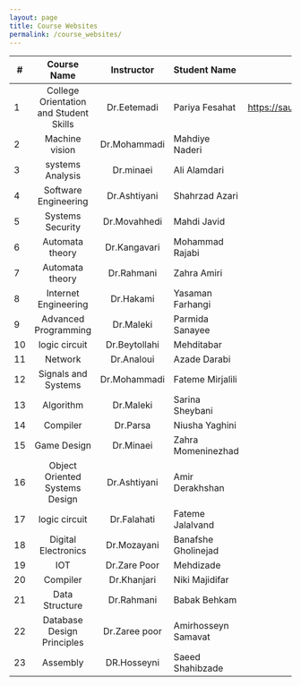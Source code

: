 ```yaml
---
layout: page
title: Course Websites
permalink: /course_websites/
---
```


| # |       Course Name                      |   Instructor    |   Student Name  | Website URL          |
|---|:--------------------------------------:|:---------------:|:----------------|---------------------:|
| 1 | College Orientation and Student Skills |   Dr.Eetemadi   | Pariya Fesahat    | https://sauleh.github.io/co98 |
| 2 |            Machine vision              | Dr.Mohammadi    | Mahdiye Naderi    |                       |
| 3 |           systems Analysis             | Dr.minaei       | Ali Alamdari      |                       |
| 4 |         Software Engineering           | Dr.Ashtiyani    | Shahrzad Azari    |                       |
| 5 |           Systems Security             | Dr.Movahhedi    | Mahdi Javid       |                       |
| 6 |           Automata theory              | Dr.Kangavari    | Mohammad Rajabi   |                       |
| 7 |           Automata theory              | Dr.Rahmani      | Zahra Amiri       |                       |
| 8 |         Internet Engineering           | Dr.Hakami       | Yasaman Farhangi  |                       |
| 9 |         Advanced Programming           | Dr.Maleki       | Parmida Sanayee   |                       |
|10 |            logic circuit               | Dr.Beytollahi   | Mehditabar        |                       |
|11 |                Network                 | Dr.Analoui      | Azade Darabi      |                       |
|12 |         Signals and Systems            | Dr.Mohammadi    | Fateme Mirjalili  |                       |
|13 |               Algorithm                | Dr.Maleki       | Sarina Sheybani   |                       |
|14 |               Compiler                 | Dr.Parsa        | Niusha Yaghini    |                       |
|15 |              Game Design               | Dr.Minaei       | Zahra Momeninezhad|                       |
|16 |    Object Oriented Systems Design      | Dr.Ashtiyani    | Amir Derakhshan   |                       |
|17 |           logic circuit                | Dr.Falahati     | Fateme Jalalvand  |                       |
|18 |         Digital Electronics            | Dr.Mozayani     |Banafshe Gholinejad|                       |
|19 |                IOT                     | Dr.Zare Poor    | Mehdizade         |                       |
|20 |              Compiler                  | Dr.Khanjari     | Niki Majidifar    |                       |
|21 |          Data Structure                | Dr.Rahmani      | Babak Behkam      |                       |
|22 |      Database Design Principles        | Dr.Zaree poor   |Amirhosseyn Samavat|                       |
|23 |             Assembly                   | DR.Hosseyni     | Saeed Shahibzade  |                       |